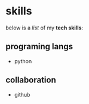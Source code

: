 # skills

below is a _list_ of my **tech skills**:

## programing langs
- python

## collaboration
- github
